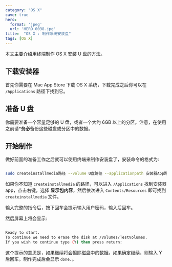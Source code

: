 ```yaml
---
category: "OS X"
cave: true
hero:
  format: 'jpeg'
  url: 'HERO_0038.jpg'
title:  "OS X : 制作系统安装盘"
tags: [OS X]
---
```

本文主要介绍用终端制作 OS X 安装 U 盘的方法。

## 下载安装器

首先你需要在 Mac App Store 下载 OS X 系统，下载完成之后你可以在 `/Applications` 路径下找到它。

## 准备 U 盘

你需要准备一个容量足够的 U 盘，或者一个大约 6GB 以上的分区。注意，在使用之前请***务必**备份这些磁盘或分区中的数据。

## 开始制作

做好前面的准备工作之后就可以使用终端来制作安装盘了，安装命令的格式为:

```sh

sudo createinstallmedia路径 --volume U盘路径 --applicationpath 安装器App路径

```


如果你不知道 `createinstallmedia` 的路径，可以进入 `/Applications` 找到安装器 app，点击右键，选择 **显示包内容**，然后依次进入 `Contents/Resources` 即可找到 `createinstallmedia` 文件。

输入完整的指令后，按下回车会提示输入用户密码，输入后回车。

然后屏幕上将会显示:

```sh

Ready to start.
To continue we need to erase the disk at /Volumes/TestVolumes.
If you wish to continue type (Y) then press return:

```


这个提示的意思是，如果继续将会擦除磁盘中的数据。如果确定继续，则输入 Y 后回车。制作完成后会显示 `done.`。




